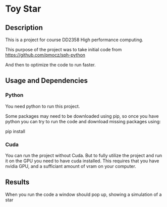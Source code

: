 # Toy Star
## Description
This is a project for course DD2358 High performance computing.

This purpose of the project was to take initial code from 
https://github.com/pmocz/sph-python

And then to optimize the code to run faster.

## Usage and Dependencies
### Python
You need python to run this project.

Some packages may need to be downloaded using pip, so once you have python you 
can try to run the code and download missing packages using:

pip install <packagename>


### Cuda
You can run the project without Cuda. But to fully utilize the project and run it on the GPU you need to have cuda installed. This requires that you have nvidia GPU, and a sufficiant amount of vram on your computer.

## Results
When you run the code a window should pop up, showing a simulation of a star
